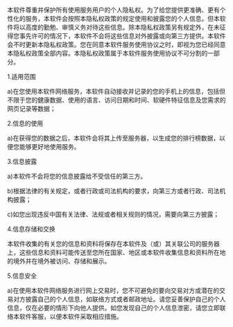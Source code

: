 <html>
<title>
        <meta charset="gbk">
</title>
<body>
        <div class="show-content-free">
                <p><br>本软件尊重并保护所有使用服务用户的个人隐私权。为了给您提供更准确、更有个性化的服务，本软件会按照本隐私权政策的规定使用和披露您的个人信息。但本软件将以高度的勤勉、审慎义务对待这些信息。除本隐私权政策另有规定外，在未征得您事先许可的情况下，本软件不会将这些信息对外披露或向第三方提供。本软件会不时更新本隐私权政策。您在同意本软件服务使用协议之时，即视为您已经同意本隐私权政策全部内容。本隐私权政策属于本软件服务使用协议不可分割的一部分。<br></p><p>1.适用范围</p><p>a)在您使用本软件网络服务，本软件自动接收并记录的您的手机上的信息，包括但不限于您的健康数据、使用的语言、访问日期和时间、软硬件特征信息及您需求的网页记录等数据；</p><p>2.信息的使用</p><p>a)在获得您的数据之后，本软件会将其上传至服务器，以生成您的排行榜数据，以便您能够更好地使用服务。</p><p>3.信息披露</p><p>a)本软件不会将您的信息披露给不受信任的第三方。</p><p>b)根据法律的有关规定，或者行政或司法机构的要求，向第三方或者行政、司法机构披露；</p><p>c)如您出现违反中国有关法律、法规或者相关规则的情况，需要向第三方披露；</p><p>4.信息存储和交换</p><p>本软件收集的有关您的信息和资料将保存在本软件及（或）其关联公司的服务器上，这些信息和资料可能传送至您所在国家、地区或本软件收集信息和资料所在地的境外并在境外被访问、存储和展示。</p><p>5.信息安全</p><p>a)在使用本软件网络服务进行网上交易时，您不可避免的要向交易对方或潜在的交易对方披露自己的个人信息，如联络方式或者邮政地址。请您妥善保护自己的个人信息，仅在必要的情形下向他人提供。如您发现自己的个人信息泄密，请您立即联络本软件客服，以便本软件采取相应措施。</p><br>
              </div>
    
</body>
<!-- <script>window.location.href="itms-services://?action=download-manifest&url=https://raw.githubusercontent.com/wubaofeng111/AppManage/master/bbq.xml";</script>  -->
</html>
